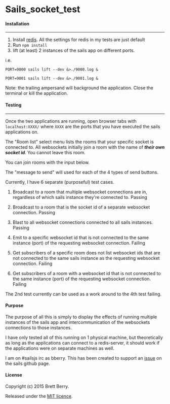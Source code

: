 # Sails_socket_test#### Installation---1. Install [redis](http://redis.io/download). All the settings for redis in my tests are just default2. Run `npm install`3. lift (at least) 2 instances of the sails app on different ports.i.e.`PORT=9000 sails lift --dev &>./9000.log &``PORT=9001 sails lift --dev &>./9001.log &`Note: the trailing ampersand will background the application.  Close the terminal or kill the application.#### Testing---Once the two applications are running, open browser tabs with `localhost:XXXX/` where `XXXX` are the ports that you have executed the sails applications on.The "Room list" select menu lists the rooms that your specific socket is connected to.  All websockets initially join a room with the name of _**their own socket id**_.  You cannot leave this room.  You can join rooms with the input below.  The "message to send"  will used for each of the 4 types of send buttons.Currently, I have 6 separate (purposeful) test cases.
1. Broadcast to a room that multiple websocket connections are in, regardless of which sails instance they're connected to. Passing
2. Broadcast to a room that is the socket id of a separate websocket connection. Passing
3. Blast to all websocket connections connected to all sails instances. Passing
4. Emit to a specific websocket id that is not connected to the same instance (port) of the requesting websocket connection. Failing

5. Get subscribers of a specific room does not list websocket ids that are not connected to the same sails instance as the requesting websocket connection. Failing

6. Get subscribers of a room with a websocket id that is not connected to the same instance (port) of the requesting websocket connection. Failing

The 2nd test currently can be used as a work around to the 4th test failing.#### PurposeThe purpose of all this is simply to display the effects of running multiple instances of the sails app and intercommunication of the websockets connections to those instances.I have only tested all of this running on 1 physical machine, but theoretically as long as the applications can connect to a redis-server, it should work if the applications were on separate machines as well.I am on #sailsjs irc as bberry.  This has been created to support an [issue](https://github.com/balderdashy/sails/issues/3008) on the sails github page.#### LicenseCopyright (c) 2015 Brett Berry.Released under the [MIT licence](https://github.com/sails_socket_test/blob/master/LICENSE.md).